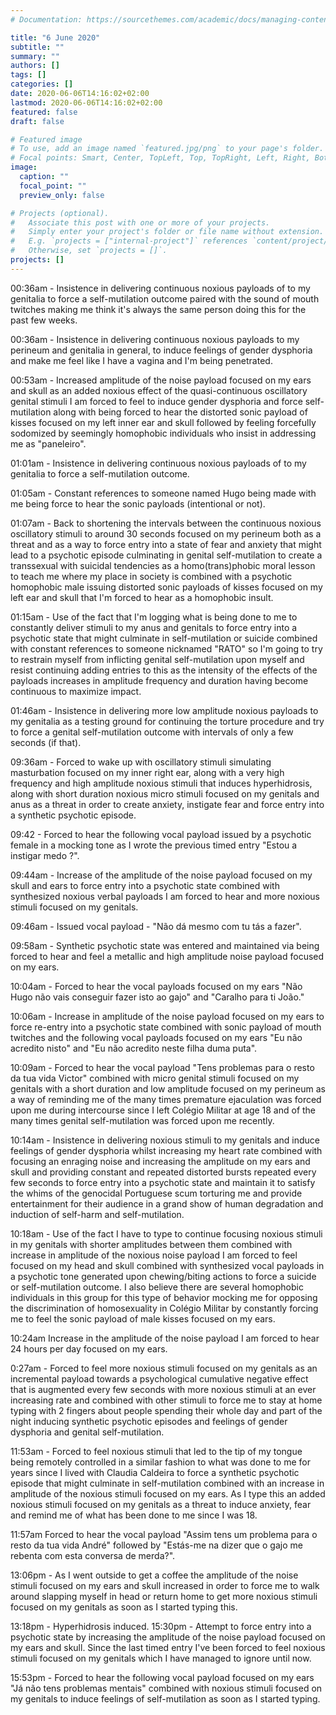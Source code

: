 ```yaml
---
# Documentation: https://sourcethemes.com/academic/docs/managing-content/

title: "6 June 2020"
subtitle: ""
summary: ""
authors: []
tags: []
categories: []
date: 2020-06-06T14:16:02+02:00
lastmod: 2020-06-06T14:16:02+02:00
featured: false
draft: false

# Featured image
# To use, add an image named `featured.jpg/png` to your page's folder.
# Focal points: Smart, Center, TopLeft, Top, TopRight, Left, Right, BottomLeft, Bottom, BottomRight.
image:
  caption: ""
  focal_point: ""
  preview_only: false

# Projects (optional).
#   Associate this post with one or more of your projects.
#   Simply enter your project's folder or file name without extension.
#   E.g. `projects = ["internal-project"]` references `content/project/deep-learning/index.md`.
#   Otherwise, set `projects = []`.
projects: []
---
```


00:36am - Insistence in delivering continuous noxious payloads of to my genitalia to force a self-mutilation outcome paired with the sound of mouth twitches making me think it's always the same person doing this for the past few weeks.

00:36am - Insistence in delivering continuous noxious payloads to my perineum and genitalia in general, to induce feelings of gender dysphoria and make me feel like I have a vagina and I'm being penetrated. 

00:53am - Increased amplitude of the noise payload focused on my ears and skull as an added noxious effect of the quasi-continuous oscillatory genital stimuli I am forced to feel to induce gender dysphoria and force self-mutilation along with being forced to hear the distorted sonic payload of kisses focused on my left inner ear and skull followed by feeling forcefully sodomized by seemingly homophobic individuals who insist in addressing me as "paneleiro". 

01:01am - Insistence in delivering continuous noxious payloads of to my genitalia to force a self-mutilation outcome.

01:05am - Constant references to someone named Hugo being made with me being force to hear the sonic payloads (intentional or not).

01:07am - Back to shortening the intervals between the continuous noxious oscillatory stimuli to around 30 seconds focused on my perineum both as a threat and as a way to force entry into a state of fear and anxiety that might lead to a psychotic episode culminating in genital self-mutilation to create a transsexual with suicidal tendencies as a homo(trans)phobic moral lesson to teach me where my place in society is combined with a psychotic homophobic male issuing distorted sonic payloads of kisses focused on my left ear and skull that I'm forced to hear as a homophobic insult.

01:15am - Use of the fact that I'm logging what is being done to me to constantly deliver stimuli to my anus and genitals to force entry into a psychotic state that might culminate in self-mutilation or suicide combined with constant references to someone nicknamed "RATO" so I'm going to try to restrain myself from inflicting genital self-mutilation upon myself and resist continuing adding entries to this as the intensity of the effects of the payloads increases in amplitude frequency and duration having become continuous to maximize impact. 

01:46am - Insistence in delivering more low amplitude noxious payloads to my genitalia as a testing ground for continuing the torture procedure and try to force a genital self-mutilation outcome with intervals of only a few seconds (if that). 

09:36am - Forced to wake up with oscillatory stimuli simulating masturbation focused on my inner right ear, along with a very high frequency and high amplitude noxious stimuli that induces hyperhidrosis, along with short duration noxious micro stimuli focused on my genitals and anus as a threat in order to create anxiety, instigate fear and force entry into a synthetic psychotic episode. 

09:42 - Forced to hear the following vocal payload issued by a psychotic female in a mocking tone as I wrote the previous timed entry "Estou a instigar medo ?". 

09:44am - Increase of the amplitude of the noise payload focused on my skull and ears to force entry into a psychotic state combined with synthesized noxious verbal payloads I am forced to hear and more noxious stimuli focused on my genitals. 

09:46am - Issued vocal payload - "Não dá mesmo com tu tás a fazer". 

09:58am - Synthetic psychotic state was entered and maintained via being forced to hear and feel a metallic and high amplitude noise payload focused on my ears. 

10:04am - Forced to hear the vocal payloads focused on my ears "Não Hugo não vais conseguir fazer isto ao gajo" and "Caralho para ti João." 

10:06am - Increase in amplitude of the noise payload focused on my ears to force re-entry into a psychotic state combined with sonic payload of mouth twitches and the following vocal payloads focused on my ears "Eu não acredito nisto" and "Eu não acredito neste filha duma puta". 

10:09am - Forced to hear the vocal payload "Tens problemas para o resto da tua vida Victor" combined with micro genital stimuli focused on my genitals with a short duration and low amplitude focused on my perineum as a way of reminding me of the many times premature ejaculation was forced upon me during intercourse since I left Colégio Militar at age 18 and of the many times genital self-mutilation was forced upon me recently.

10:14am - Insistence in delivering noxious stimuli to my genitals and induce feelings of gender dysphoria whilst increasing my heart rate combined with focusing an enraging noise and increasing the amplitude on my ears and skull and providing constant and repeated distorted bursts repeated every few seconds to force entry into a psychotic state and maintain it to satisfy the whims of the genocidal Portuguese scum torturing me and provide entertainment for their audience in a grand show of human degradation and induction of self-harm and self-mutilation. 

10:18am - Use of the fact I have to type to continue focusing noxious stimuli in my genitals with shorter amplitudes between them combined with increase in amplitude of the noxious noise payload I am forced to feel focused on my head and skull combined with synthesized vocal payloads in a psychotic tone generated upon chewing/biting actions to force a suicide or self-mutilation outcome. I also believe there are several homophobic individuals in this group for this type of behavior mocking me for opposing the discrimination of homosexuality in Colégio Militar by constantly forcing me to feel the sonic payload of male kisses focused on my ears. 

10:24am Increase in the amplitude of the noise payload I am forced to hear 24 hours per day focused on my ears. 

0:27am - Forced to feel more noxious stimuli focused on my genitals as an incremental payload towards a psychological cumulative negative effect that is augmented every few seconds with more noxious stimuli at an ever increasing rate and combined with other stimuli to force me to stay at home typing with 2 fingers about people spending their whole day and part of the night inducing synthetic psychotic episodes and feelings of gender dysphoria and genital self-mutilation. 

11:53am - Forced to feel noxious stimuli that led to the tip of my tongue being remotely controlled in a similar fashion to what was done to me for years since I lived with Claudia Caldeira to force a synthetic psychotic episode that might culminate in self-mutilation combined with an increase in amplitude of the noxious stimuli focused on my ears. As I type this an added noxious stimuli focused on my genitals as a threat to induce anxiety, fear and remind me of what has been done to me since I was 18. 

11:57am Forced to hear the vocal payload "Assim tens um problema para o resto da tua vida André" followed by "Estás-me na dizer que o gajo me rebenta com esta conversa de merda?".

13:06pm - As I went outside to get a coffee the amplitude of the noise stimuli focused on my ears and skull increased in order to force me to walk around slapping myself in head or return home to get more noxious stimuli focused on my genitals as soon as I started typing this. 

13:18pm - Hyperhidrosis induced. 15:30pm - Attempt to force entry into a psychotic state by increasing the amplitude of the noise payload focused on my ears and skull. Since the last timed entry I've been forced to feel noxious stimuli focused on my genitals which I have managed to ignore until now. 

15:53pm - Forced to hear the following vocal payload focused on my ears "Já não tens problemas mentais" combined with noxious stimuli focused on my genitals to induce feelings of self-mutilation as soon as I started typing.
